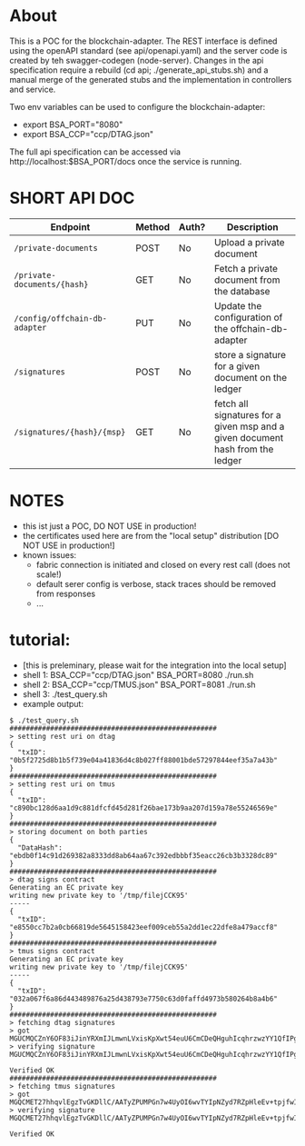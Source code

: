 # About

This is a POC for the blockchain-adapter.
The REST interface is defined using the openAPI standard (see api/openapi.yaml) and the
server code is created by teh swagger-codegen (node-server).
Changes in the api specification require a rebuild (cd api; ./generate_api_stubs.sh) and 
a manual merge of the generated stubs and the implementation in controllers and service.

Two env variables can be used to configure the blockchain-adapter:
- export BSA_PORT="8080"
- export BSA_CCP="ccp/DTAG.json"

The full api specification can be accessed via http://localhost:$BSA_PORT/docs once the service is running.

# SHORT API DOC

<!-- markdown-swagger -->
 Endpoint                      | Method | Auth? | Description                                                                   
 ----------------------------- | ------ | ----- | ------------------------------------------------------------------------------
 `/private-documents`          | POST   | No    | Upload a private document                                                     
 `/private-documents/{hash}`   | GET    | No    | Fetch a private document from the database                                    
 `/config/offchain-db-adapter` | PUT    | No    | Update the configuration of the offchain-db-adapter                           
 `/signatures`                 | POST   | No    | store a signature for a given document on the ledger                          
 `/signatures/{hash}/{msp}`    | GET    | No    | fetch all signatures for a given msp and a given document hash from the ledger
<!-- /markdown-swagger -->

# NOTES

- this ist just a POC, DO NOT USE in production!
- the certificates used here are from the "local setup" distribution [DO NOT USE in production!]
- known issues:
  - fabric connection is initiated and closed on every rest call (does not scale!)
  - default serer config is verbose, stack traces should be removed from responses
  - ...


# tutorial:

- [this is preleminary, please wait for the integration into the local setup]
- shell 1: BSA_CCP="ccp/DTAG.json" BSA_PORT=8080 ./run.sh
- shell 2: BSA_CCP="ccp/TMUS.json" BSA_PORT=8081 ./run.sh
- shell 3: ./test_query.sh
- example output:
```
$ ./test_query.sh 
###################################################
> setting rest uri on dtag
{
  "txID": "0b5f2725d8b1b5f739e04a41836d4c8b027ff88001bde57297844eef35a7a43b"
}
###################################################
> setting rest uri on tmus
{
  "txID": "c890bc128d6aa1d9c881dfcfd45d281f26bae173b9aa207d159a78e55246569e"
}
###################################################
> storing document on both parties
{
  "DataHash": "ebdb0f14c91d269382a8333dd8ab64aa67c392edbbbf35eacc26cb3b3328dc89"
}
###################################################
> dtag signs contract
Generating an EC private key
writing new private key to '/tmp/filejCCK95'
-----
{
  "txID": "e8550cc7b2a0cb66819de5645158423eef009ceb55a2dd1ec22dfe8a479accf8"
}
###################################################
> tmus signs contract
Generating an EC private key
writing new private key to '/tmp/filejCCK95'
-----
{
  "txID": "032a067f6a86d443489876a25d438793e7750c63d0faffd4973b580264b8a4b6"
}
###################################################
> fetching dtag signatures
> got MGUCMQCZnY6OF83iJinYRXmIJLmwnLVxisKpXwt54euU6CmCDeQHguhIcqhrzwzYY1QfIPgCME3EEXKtueoRPNv5DflrpOKWdzZxq26vTRGXtmTqk206KCft8FLS0pQGDhiBAVIi4w==
> verifying signature MGUCMQCZnY6OF83iJinYRXmIJLmwnLVxisKpXwt54euU6CmCDeQHguhIcqhrzwzYY1QfIPgCME3EEXKtueoRPNv5DflrpOKWdzZxq26vTRGXtmTqk206KCft8FLS0pQGDhiBAVIi4w==

Verified OK
###################################################
> fetching tmus signatures
> got MGQCMET27hhqvlEgzTvGKDllC/AATyZPUMPGn7w4UyOI6wvTYIpNZyd7RZpHleEv+tpjfwIwSMQkjGHhgykunuFgt/iAFrRXgzDS+NykvrUzvBJvJzFl6+Yq/85kEESQam09c5O8
> verifying signature MGQCMET27hhqvlEgzTvGKDllC/AATyZPUMPGn7w4UyOI6wvTYIpNZyd7RZpHleEv+tpjfwIwSMQkjGHhgykunuFgt/iAFrRXgzDS+NykvrUzvBJvJzFl6+Yq/85kEESQam09c5O8

Verified OK
```